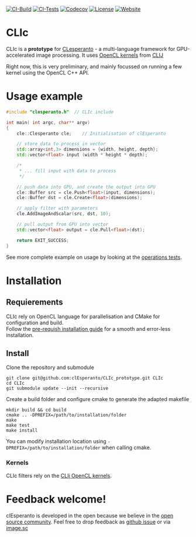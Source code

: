 [![CI-Build](https://github.com/clEsperanto/CLIc_prototype/actions/workflows/build.yml/badge.svg)](https://github.com/clEsperanto/CLIc_prototype/actions/workflows/build.yml)
[![CI-Tests](https://github.com/clEsperanto/CLIc_prototype/actions/workflows/tests_and_coverage.yml/badge.svg)](https://github.com/clEsperanto/CLIc_prototype/actions/workflows/tests_and_coverage.yml) 
[![Codecov](https://codecov.io/gh/clEsperanto/CLIc_prototype/branch/master/graph/badge.svg?token=QRSZHYDFIF)](https://codecov.io/gh/clEsperanto/CLIc_prototype)
[![License](https://img.shields.io/badge/license-BSD-informational)](https://github.com/clEsperanto/CLIc_prototype/blob/master/LICENSE)
[![Website](https://img.shields.io/website?url=http%3A%2F%2Fclesperanto.net)](http://clesperanto.net)

# CLIc

CLIc is a **prototype** for [CLesperanto](https://github.com/clEsperanto) - a multi-language framework for GPU-accelerated image processing. It uses [OpenCL kernels](https://github.com/clEsperanto/clij-opencl-kernels/tree/development/src/main/java/net/haesleinhuepf/clij/kernels) from [CLIJ](https://clij.github.io/)

Right now, this is very preliminary, and mainly focussed on running a few kernel using the OpenCL C++ API.

# Usage example

```c++
#include "clesperanto.h"  // CLIc include

int main( int argc, char** argv)
{
    cle::Clesperanto cle;    // Initialisation of clEsperanto

    // store data to process in vector
    std::array<int,3> dimensions = {width, height, depth};
    std::vector<float> input (width * height * depth); 

    /*
     * ... fill input with data to process  
     */

    // push data into GPU, and create the output into GPU
    cle::Buffer src = cle.Push<float>(input, dimensions);
    cle::Buffer dst = cle.Create<float>(dimensions);

    // apply filter with parameters
    cle.AddImageAndScalar(src, dst, 10);  

    // pull output from GPU into vector
    std::vector<float> output = cle.Pull<float>(dst); 

    return EXIT_SUCCESS;
}
```
See more complete example on usage by looking at the [operations tests](https://github.com/clEsperanto/CLIc_prototype/tree/master/tests).

# Installation

## Requierements

CLIc rely on OpenCL language for parallelisation and CMake for configuration and build.  
Follow the [pre-requish installation guide](https://github.com/clEsperanto/CLIc_prototype/blob/master/docs/prerequish.md) for a smooth and error-less installation. 

## Install

Clone the repository and submodule
```
git clone git@github.com:clEsperanto/CLIc_prototype.git CLIc
cd CLIc
git submodule update --init --recursive
```

Create a build folder and configure cmake to generate the adapted makefile
```
mkdir build && cd build
cmake .. -DPREFIX=/path/to/installation/folder
make
make test
make install
```

You can modify installation location using `-DPREFIX=/path/to/installation/folder` when calling cmake.

### Kernels
CLIc filters rely on the [CLIj OpenCL kernels](https://github.com/clEsperanto/clij-opencl-kernels).

# Feedback welcome!
clEsperanto is developed in the open because we believe in the [open source community](https://clij.github.io/clij2-docs/community_guidelines). Feel free to drop feedback as [github issue](https://github.com/clEsperanto/CLIc_prototype/issues) or via [image.sc](https://image.sc)

